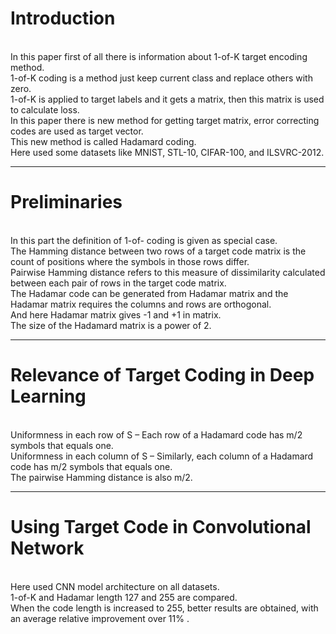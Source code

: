 # Introduction
<br/>In this paper first of all there is information about 1-of-K target encoding method.
<br/>1-of-K coding is a method just keep current class and replace others with zero. 
<br/>1-of-K is applied to target labels and it gets a matrix, then this matrix is used to calculate loss.
<br/>In this paper there is new method for getting target matrix, error correcting codes are used as target vector.
<br/>This new method is called Hadamard coding.
<br/> Here used some datasets like MNIST, STL-10, CIFAR-100, and ILSVRC-2012.

------

# Preliminaries
<br/>In this part the definition of 1-of- coding is given as special case.
<br/>The Hamming distance between two rows of a target code matrix is the count of positions where the symbols in those rows differ. 
<br/>Pairwise Hamming distance refers to this measure of dissimilarity calculated between each pair of rows in the target code matrix.
<br/>The Hadamar code can be generated from Hadamar matrix and the Hadamar matrix requires the columns and rows are orthogonal.
<br/>And here Hadamar matrix gives -1 and +1 in matrix.
<br/>The size of the Hadamard matrix is a power of 2.

------

# Relevance of Target Coding in Deep Learning
<br/>Uniformness in each row of S – Each row of a Hadamard code has m/2 symbols that equals one.
<br/>Uniformness in each column of S – Similarly, each column of a Hadamard code has m/2 symbols that equals one.
<br/>The pairwise Hamming distance is also m/2.

-------

# Using Target Code in Convolutional Network
<br/> Here used CNN model architecture on all datasets.
<br/> 1-of-K and Hadamar length 127 and 255 are compared.
<br/> When the code length is increased to 255,  better results are obtained, with an average relative improvement over 11% .
